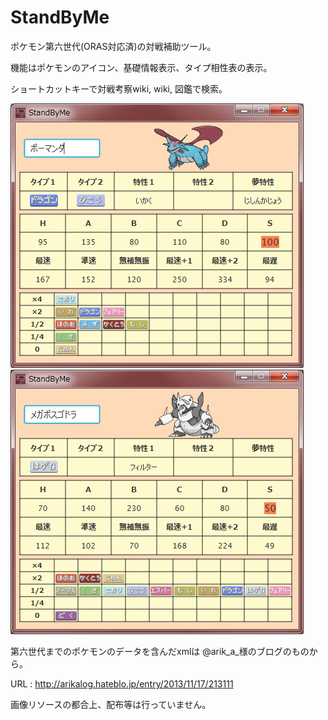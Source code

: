 # StandByMe
ポケモン第六世代(ORAS対応済)の対戦補助ツール。

機能はポケモンのアイコン、基礎情報表示、タイプ相性表の表示。

ショートカットキーで対戦考察wiki, wiki, 図鑑で検索。

![image_alt_text](https://github.com/KingC100/StandByMe/blob/master/bosugodora.jpeg?raw=true)
![image_alt_text](https://github.com/KingC100/StandByMe/blob/master/bo-manda.jpeg?raw=true)

第六世代までのポケモンのデータを含んだxmlは
@arik_a_様のブログのものから。

URL : http://arikalog.hateblo.jp/entry/2013/11/17/213111

画像リソースの都合上、配布等は行っていません。
